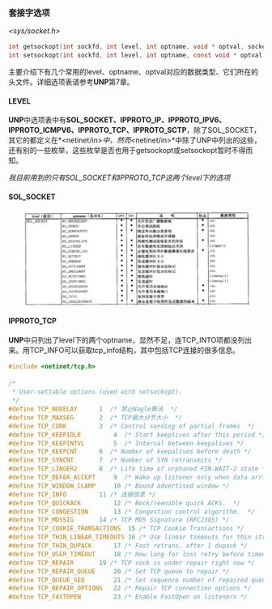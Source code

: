 ### 套接字选项

*\<sys/socket.h\>* 

```c
int getsockopt(int sockfd, int level, int optname, void * optval, socket_t * optlen);
int setsockopt(int sockfd, int level, int optname, const void * optval, socklen_t optlen);
```

主要介绍下有几个常用的level、optname、optval对应的数据类型、它们所在的头文件。详细选项表请参考**UNP**第7章。

#### LEVEL

**UNP**中选项表中有**SOL_SOCKET、IPPROTO_IP、IPPROTO_IPV6、IPPROTO_ICMPV6、IPPROTO_TCP、IPPROTO_SCTP**，除了SOL_SOCKET，其它的都定义在*\<netinet/in\>*中，然而*\<netinet/in\>*中除了UNP中列出的这些，还有别的一些枚举，这些枚举是否也用于getsockopt或setsockopt暂时不得而知。



*我目前用到的只有SOL_SOCKET和IPPROTO_TCP这两个level下的选项*



#### SOL_SOCKET

![](https://github.com/wenguang/startup/blob/master/imgs/sockopt-sol_socket.png?raw=true)



#### IPPROTO_TCP

**UNP**中只列出了level下的两个optname，显然不足，连TCP_INTO项都没列出来。用TCP_INFO可以获取tcp_info结构，其中包括TCP连接的很多信息。

```c
#include <netinet/tcp.h>

/*
 * User-settable options (used with setsockopt).
 */
#define	TCP_NODELAY		 1  /* 禁止Nagle算法  */
#define	TCP_MAXSEG		 2  /* TCP最大分节大小  */
#define TCP_CORK		 3  /* Control sending of partial frames  */
#define TCP_KEEPIDLE		 4  /* Start keeplives after this period */
#define TCP_KEEPINTVL		 5  /* Interval between keepalives */
#define TCP_KEEPCNT		 6  /* Number of keepalives before death */
#define TCP_SYNCNT		 7  /* Number of SYN retransmits */
#define TCP_LINGER2		 8  /* Life time of orphaned FIN-WAIT-2 state */
#define TCP_DEFER_ACCEPT	 9  /* Wake up listener only when data arrive */
#define TCP_WINDOW_CLAMP	 10 /* Bound advertised window */
#define TCP_INFO		 11 /* 连接信息 */
#define	TCP_QUICKACK		 12 /* Bock/reenable quick ACKs.  */
#define TCP_CONGESTION		 13 /* Congestion control algorithm.  */
#define TCP_MD5SIG		 14 /* TCP MD5 Signature (RFC2385) */
#define TCP_COOKIE_TRANSACTIONS	 15 /* TCP Cookie Transactions */
#define TCP_THIN_LINEAR_TIMEOUTS 16 /* Use linear timeouts for thin streams*/
#define TCP_THIN_DUPACK		 17 /* Fast retrans. after 1 dupack */
#define TCP_USER_TIMEOUT	 18 /* How long for loss retry before timeout */
#define TCP_REPAIR		 19 /* TCP sock is under repair right now */
#define TCP_REPAIR_QUEUE	 20 /* Set TCP queue to repair */
#define TCP_QUEUE_SEQ		 21 /* Set sequence number of repaired queue. */
#define TCP_REPAIR_OPTIONS	 22 /* Repair TCP connection options */
#define TCP_FASTOPEN		 23 /* Enable FastOpen on listeners */
```







